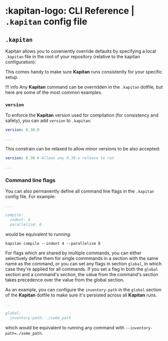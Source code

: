 # :kapitan-logo: **CLI Reference** | `.kapitan` config file

## `.kapitan`

Kapitan allows you to coveniently override defaults by specifying a local `.kapitan` file in the root of your repository (relative to the kapitan configuration):

This comes handy to make sure **Kapitan** runs consistently for your specific setup.

!!! info 
    Any **Kapitan** command can be overridden in the `.kapitan` dotfile, but here are some of the most common examples.

### `version`

To enforce the **Kapitan** version used for compilation (for consistency and safety), you can add `version` to `.kapitan`:

```yaml
version: 0.30.0

...
```

This constrain can be relaxed to allow minor versions to be also accepted:

```yaml
version: 0.30 # Allows any 0.30.x release to run

...
```

### Command line flags

You can also permanently define all command line flags in the `.kapitan` config file. For example:

```yaml
...

compile:
  indent: 4
  parallelism: 8
```

would be equivalent to running:

```shell
kapitan compile --indent 4 --parallelism 8
```

For flags which are shared by multiple commands, you can either selectively define them for single commmands in a section with the same name as the command, or you can set any flags in section `global`, in which case they're applied for all commands.
If you set a flag in both the `global` section and a command's section, the value from the command's section takes precedence over the value from the global section.

As an example, you can configure the `inventory-path` in the `global` section of the **Kapitan** dotfile to make sure it's persisted across all **Kapitan** runs.

```yaml
...

global:
  inventory-path: ./some_path
```

which would be equivalent to running any command with `--inventory-path=./some_path`.
